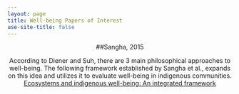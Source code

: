 ```yaml
---
layout: page
title: Well-being Papers of Interest 
use-site-title: false
---
```


<center>##Sangha, 2015

According to Diener and Suh, there are 3 main philosophical approaches to well-being. The following framework established by Sangha et al., expands on this idea and utilizes it to evaluate well-being in indigenous communities.
[Ecosystems and indigenous well-being: An integrated framework](10.1016/j.gecco.2015.06.008)

</center>
